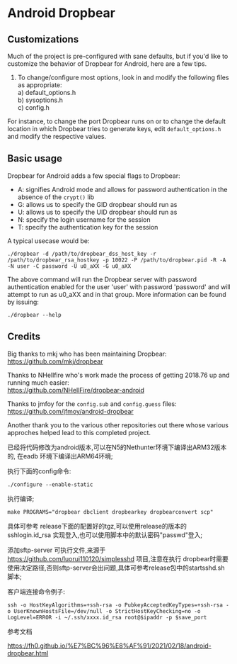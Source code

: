 Android Dropbear
=========


Customizations
----

Much of the project is pre-configured with sane defaults, but if you'd like to customize the behavior of Dropbear for Android, here are a few tips.
1) To change/configure most options, look in and modify the following files as appropriate:  
	a) default_options.h  
	b) sysoptions.h  
	c) config.h  

For instance, to change the port Dropbear runs on or to change the default location in which Dropbear tries to generate keys, edit ``default_options.h`` and modify the respective values.  

Basic usage
----
Dropbear for Android adds a few special flags to Dropbear:  
- A: signifies Android mode and allows for password authentication in the absence of the ```crypt()``` lib
- G: allows us to specify the GID dropbear should run as  
- U: allows us to specify the UID dropbear should run as  
- N: specify the login username for the session  
- T: specify the authentication key for the session  

A typical usecase would be:  
```
./dropbear -d /path/to/dropbear_dss_host_key -r /path/to/dropbear_rsa_hostkey -p 10022 -P /path/to/dropbear.pid -R -A -N user -C password -U u0_aXX -G u0_aXX
```

The above command will run the Dropbear server with password authentication enabled for the user 'user' with password 'password' and will attempt to run as u0_aXX and in that group. More information can be found by issuing:  

```
./dropbear --help
````

Credits
----
Big thanks to mkj who has been maintaining Dropbear:  
https://github.com/mkj/dropbear  

Thanks to NHellfire who's work made the process of getting 2018.76 up and running much easier:  
https://github.com/NHellFire/dropbear-android  

Thanks to jmfoy for the ```config.sub``` and ```config.guess``` files:  
https://github.com/jfmoy/android-dropbear

Another thank you to the various other repositories out there whose various approches helped lead to this completed project.

已经将代码修改为android版本,可以在N5的Nethunter环境下编译出ARM32版本的, 在eadb 环境下编译出ARM64环境;

执行下面的config命令:
```
./configure --enable-static
```

执行编译;
```
make PROGRAMS="dropbear dbclient dropbearkey dropbearconvert scp"
```

具体可参考 release下面的配置好的tgz,可以使用release的版本的 sshlogin.id_rsa 实现登入,也可以使用脚本中的默认密码"passwd"登入;

添加sftp-server 可执行文件,来源于 https://github.com/luorui110120/simplesshd 项目,注意在执行 dropbear时需要使用决定路径,否则sftp-server会出问题,具体可参考release包中的startsshd.sh脚本;

客户端连接命令例子:

```
ssh -o HostKeyAlgorithms=+ssh-rsa -o PubkeyAcceptedKeyTypes=+ssh-rsa -o UserKnownHostsFile=/dev/null -o StrictHostKeyChecking=no -o LogLevel=ERROR -i ~/.ssh/xxxx.id_rsa root@$ipaddr -p $save_port
```



参考文档

https://fh0.github.io/%E7%BC%96%E8%AF%91/2021/02/18/android-dropbear.html

